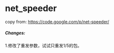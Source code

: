 net_speeder
===========

copy from: https://code.google.com/p/net-speeder/

##### **Changes:**
1.修改了重发参数，试试只重发1/5的包。